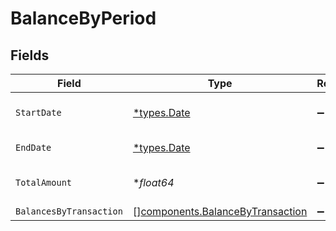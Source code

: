 # BalanceByPeriod


## Fields

| Field                                                                                | Type                                                                                 | Required                                                                             | Description                                                                          | Example                                                                              |
| ------------------------------------------------------------------------------------ | ------------------------------------------------------------------------------------ | ------------------------------------------------------------------------------------ | ------------------------------------------------------------------------------------ | ------------------------------------------------------------------------------------ |
| `StartDate`                                                                          | [*types.Date](../../types/date.md)                                                   | :heavy_minus_sign:                                                                   | Start date of the period.                                                            | 2024-01-01                                                                           |
| `EndDate`                                                                            | [*types.Date](../../types/date.md)                                                   | :heavy_minus_sign:                                                                   | End date of the period.                                                              | 2024-01-30                                                                           |
| `TotalAmount`                                                                        | **float64*                                                                           | :heavy_minus_sign:                                                                   | Total amount of the period.                                                          | 1500                                                                                 |
| `BalancesByTransaction`                                                              | [][components.BalanceByTransaction](../../models/components/balancebytransaction.md) | :heavy_minus_sign:                                                                   | N/A                                                                                  |                                                                                      |